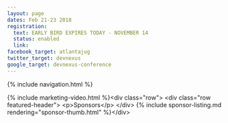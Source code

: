 ```yaml
---
layout: page
dates: Feb 21-23 2018
registration:
  text: EARLY BIRD EXPIRES TODAY - NOVEMBER 14
  status: enabled
  link:
facebook_target: atlantajug
twitter_target: devnexus
google_target: devnexus-conference
---
```



{% include navigation.html %}

{% include marketing-video.html %}&lt;div class="row"&gt;      &lt;div class="row featured-header"&gt;        &lt;p&gt;Sponsors&lt;/p&gt;      &lt;/div&gt;      {% include sponsor-listing.md rendering="sponsor-thumb.html" %}&lt;/div&gt;